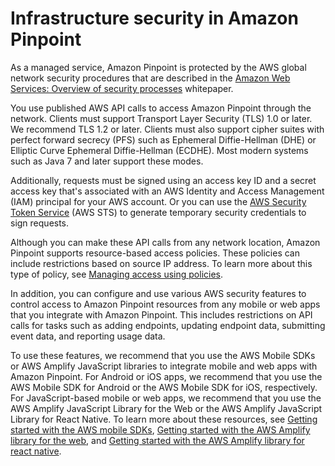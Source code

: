 # Infrastructure security in Amazon Pinpoint<a name="security-infrastructure-security"></a>

As a managed service, Amazon Pinpoint is protected by the AWS global network security procedures that are described in the [Amazon Web Services: Overview of security processes](https://d0.awsstatic.com/whitepapers/Security/AWS_Security_Whitepaper.pdf) whitepaper\.

You use published AWS API calls to access Amazon Pinpoint through the network\. Clients must support Transport Layer Security \(TLS\) 1\.0 or later\. We recommend TLS 1\.2 or later\. Clients must also support cipher suites with perfect forward secrecy \(PFS\) such as Ephemeral Diffie\-Hellman \(DHE\) or Elliptic Curve Ephemeral Diffie\-Hellman \(ECDHE\)\. Most modern systems such as Java 7 and later support these modes\. 

Additionally, requests must be signed using an access key ID and a secret access key that's associated with an AWS Identity and Access Management \(IAM\) principal for your AWS account\. Or you can use the [AWS Security Token Service](https://docs.aws.amazon.com/STS/latest/APIReference/Welcome.html) \(AWS STS\) to generate temporary security credentials to sign requests\.

Although you can make these API calls from any network location, Amazon Pinpoint supports resource\-based access policies\. These policies can include restrictions based on source IP address\. To learn more about this type of policy, see [Managing access using policies](security-iam.md#security_iam_access-manage)\.

In addition, you can configure and use various AWS security features to control access to Amazon Pinpoint resources from any mobile or web apps that you integrate with Amazon Pinpoint\. This includes restrictions on API calls for tasks such as adding endpoints, updating endpoint data, submitting event data, and reporting usage data\. 

To use these features, we recommend that you use the AWS Mobile SDKs or AWS Amplify JavaScript libraries to integrate mobile and web apps with Amazon Pinpoint\. For Android or iOS apps, we recommend that you use the AWS Mobile SDK for Android or the AWS Mobile SDK for iOS, respectively\. For JavaScript\-based mobile or web apps, we recommend that you use the AWS Amplify JavaScript Library for the Web or the AWS Amplify JavaScript Library for React Native\. To learn more about these resources, see [Getting started with the AWS mobile SDKs](https://docs.aws.amazon.com/aws-mobile/latest/developerguide/getting-started.html), [Getting started with the AWS Amplify library for the web](https://docs.aws.amazon.com/aws-mobile/latest/developerguide/web-getting-started.html), and [Getting started with the AWS Amplify library for react native](https://docs.aws.amazon.com/aws-mobile/latest/developerguide/react-native-getting-started.html)\.